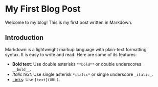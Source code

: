 # My First Blog Post

Welcome to my blog! This is my first post written in Markdown.

## Introduction

Markdown is a lightweight markup language with plain-text formatting syntax. It is easy to write and read. Here are some of its features:

- **Bold text**: Use double asterisks `**bold**` or double underscores `__bold__`.
- *Italic text*: Use single asterisk `*italic*` or single underscore `_italic_`.
- [Links](https://example.com): Use `[text](URL)`.
